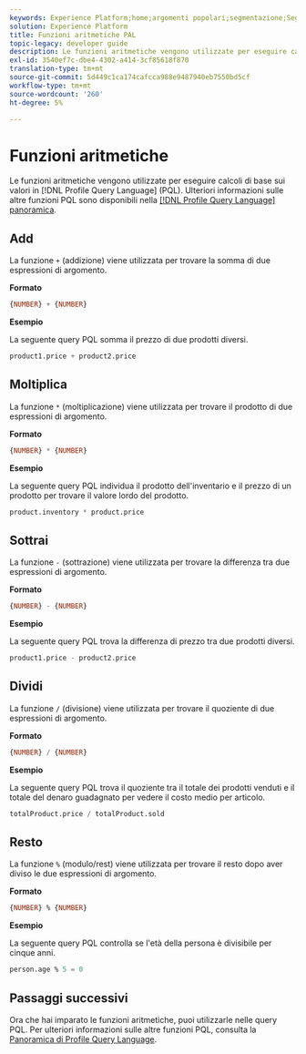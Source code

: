 ```yaml
---
keywords: Experience Platform;home;argomenti popolari;segmentazione;Segmentazione;Servizio di segmentazione;pql;PQL;Lingua query profilo;funzioni aritmetiche;aritmetica;
solution: Experience Platform
title: Funzioni aritmetiche PAL
topic-legacy: developer guide
description: Le funzioni aritmetiche vengono utilizzate per eseguire calcoli di base sui valori in Profile Query Language (PQL).
exl-id: 3540ef7c-dbe4-4302-a414-3cf85618f870
translation-type: tm+mt
source-git-commit: 5d449c1ca174cafcca988e9487940eb7550bd5cf
workflow-type: tm+mt
source-wordcount: '260'
ht-degree: 5%

---
```


# Funzioni aritmetiche

Le funzioni aritmetiche vengono utilizzate per eseguire calcoli di base sui valori in [!DNL Profile Query Language] (PQL). Ulteriori informazioni sulle altre funzioni PQL sono disponibili nella [[!DNL Profile Query Language] panoramica](./overview.md).

## Add

La funzione `+` (addizione) viene utilizzata per trovare la somma di due espressioni di argomento.

**Formato**

```sql
{NUMBER} + {NUMBER}
```

**Esempio**

La seguente query PQL somma il prezzo di due prodotti diversi.

```sql
product1.price + product2.price
```

## Moltiplica

La funzione `*` (moltiplicazione) viene utilizzata per trovare il prodotto di due espressioni di argomento.

**Formato**

```sql
{NUMBER} * {NUMBER}
```

**Esempio**

La seguente query PQL individua il prodotto dell&#39;inventario e il prezzo di un prodotto per trovare il valore lordo del prodotto.

```sql
product.inventory * product.price
```

## Sottrai

La funzione `-` (sottrazione) viene utilizzata per trovare la differenza tra due espressioni di argomento.

**Formato**

```sql
{NUMBER} - {NUMBER}
```

**Esempio**

La seguente query PQL trova la differenza di prezzo tra due prodotti diversi.

```sql
product1.price - product2.price
```

## Dividi

La funzione `/` (divisione) viene utilizzata per trovare il quoziente di due espressioni di argomento.

**Formato**

```sql
{NUMBER} / {NUMBER}
```

**Esempio**

La seguente query PQL trova il quoziente tra il totale dei prodotti venduti e il totale del denaro guadagnato per vedere il costo medio per articolo.

```sql
totalProduct.price / totalProduct.sold
```

## Resto

La funzione `%` (modulo/rest) viene utilizzata per trovare il resto dopo aver diviso le due espressioni di argomento.

**Formato**

```sql
{NUMBER} % {NUMBER}
```

**Esempio**

La seguente query PQL controlla se l&#39;età della persona è divisibile per cinque anni.

```sql
person.age % 5 = 0
```

## Passaggi successivi

Ora che hai imparato le funzioni aritmetiche, puoi utilizzarle nelle query PQL. Per ulteriori informazioni sulle altre funzioni PQL, consulta la [Panoramica di Profile Query Language](./overview.md).
